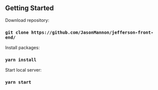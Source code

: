 ## Getting Started

Download repository:

### `git clone https://github.com/JasonMannon/jefferson-front-end/`

Install packages:

### `yarn install`

Start local server:

### `yarn start`
